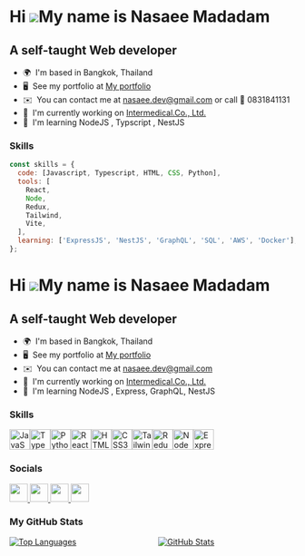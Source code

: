 # Hi ![](https://user-images.githubusercontent.com/18350557/176309783-0785949b-9127-417c-8b55-ab5a4333674e.gif)My name is Nasaee Madadam

## A self-taught Web developer

- 🌍  I'm based in Bangkok, Thailand
- 🖥️  See my portfolio at [My portfolio](https://nasaee-portfolio.netlify.app)
- ✉️  You can contact me at [nasaee.dev@gmail.com](mailto:nasaee.dev@gmail.com) or call 📱 0831841131 
- 🚀  I'm currently working on [Intermedical.Co., Ltd.](https://intermedical.co.th/)
- 🧠  I'm learning NodeJS , Typscript , NestJS

### Skills

```javascript
const skills = {
  code: [Javascript, Typescript, HTML, CSS, Python],
  tools: [
    React,
    Node,
    Redux,
    Tailwind,
    Vite,
  ],
  learning: ['ExpressJS', 'NestJS', 'GraphQL', 'SQL', 'AWS', 'Docker'],
};
```

Hi ![](https://user-images.githubusercontent.com/18350557/176309783-0785949b-9127-417c-8b55-ab5a4333674e.gif)My name is Nasaee Madadam
======================================================================================================================================

A self-taught Web developer
---------------------------

* 🌍  I'm based in Bangkok, Thailand
* 🖥️  See my portfolio at [My portfolio](http://https://nasaee-portfolio.netlify.app)
* ✉️  You can contact me at [nasaee.dev@gmail.com](mailto:nasaee.dev@gmail.com)
* 🚀  I'm currently working on [Intermedical.Co., Ltd.](http://https://intermedical.co.th/)
* 🧠  I'm learning NodeJS , Express, GraphQL, NestJS

### Skills


<p align="left">
<a href="https://developer.mozilla.org/en-US/docs/Web/JavaScript" target="_blank" rel="noreferrer"><img src="https://raw.githubusercontent.com/danielcranney/readme-generator/main/public/icons/skills/javascript-colored.svg" width="36" height="36" alt="JavaScript" /></a><a href="https://www.typescriptlang.org/" target="_blank" rel="noreferrer"><img src="https://raw.githubusercontent.com/danielcranney/readme-generator/main/public/icons/skills/typescript-colored.svg" width="36" height="36" alt="TypeScript" /></a><a href="https://www.python.org/" target="_blank" rel="noreferrer"><img src="https://raw.githubusercontent.com/danielcranney/readme-generator/main/public/icons/skills/python-colored.svg" width="36" height="36" alt="Python" /></a><a href="https://reactjs.org/" target="_blank" rel="noreferrer"><img src="https://raw.githubusercontent.com/danielcranney/readme-generator/main/public/icons/skills/react-colored.svg" width="36" height="36" alt="React" /></a><a href="https://developer.mozilla.org/en-US/docs/Glossary/HTML5" target="_blank" rel="noreferrer"><img src="https://raw.githubusercontent.com/danielcranney/readme-generator/main/public/icons/skills/html5-colored.svg" width="36" height="36" alt="HTML5" /></a><a href="https://www.w3.org/TR/CSS/#css" target="_blank" rel="noreferrer"><img src="https://raw.githubusercontent.com/danielcranney/readme-generator/main/public/icons/skills/css3-colored.svg" width="36" height="36" alt="CSS3" /></a><a href="https://tailwindcss.com/" target="_blank" rel="noreferrer"><img src="https://raw.githubusercontent.com/danielcranney/readme-generator/main/public/icons/skills/tailwindcss-colored.svg" width="36" height="36" alt="TailwindCSS" /></a><a href="https://redux.js.org/" target="_blank" rel="noreferrer"><img src="https://raw.githubusercontent.com/danielcranney/readme-generator/main/public/icons/skills/redux-colored.svg" width="36" height="36" alt="Redux" /></a><a href="https://nodejs.org/en/" target="_blank" rel="noreferrer"><img src="https://raw.githubusercontent.com/danielcranney/readme-generator/main/public/icons/skills/nodejs-colored.svg" width="36" height="36" alt="NodeJS" /></a><a href="https://expressjs.com/" target="_blank" rel="noreferrer"><img src="https://raw.githubusercontent.com/danielcranney/readme-generator/main/public/icons/skills/express-colored.svg" width="36" height="36" alt="Express" /></a>
</p>


### Socials

<p align="left"> <a href="https://www.facebook.com/nasaee.madadam" target="_blank" rel="noreferrer"> <picture> <source media="(prefers-color-scheme: dark)" srcset="https://raw.githubusercontent.com/danielcranney/readme-generator/main/public/icons/socials/facebook-dark.svg" /> <source media="(prefers-color-scheme: light)" srcset="https://raw.githubusercontent.com/danielcranney/readme-generator/main/public/icons/socials/facebook.svg" /> <img src="https://raw.githubusercontent.com/danielcranney/readme-generator/main/public/icons/socials/facebook.svg" width="32" height="32" /> </picture> </a> <a href="https://www.github.com/Nasaee" target="_blank" rel="noreferrer"> <picture> <source media="(prefers-color-scheme: dark)" srcset="https://raw.githubusercontent.com/danielcranney/readme-generator/main/public/icons/socials/github-dark.svg" /> <source media="(prefers-color-scheme: light)" srcset="https://raw.githubusercontent.com/danielcranney/readme-generator/main/public/icons/socials/github.svg" /> <img src="https://raw.githubusercontent.com/danielcranney/readme-generator/main/public/icons/socials/github.svg" width="32" height="32" /> </picture> </a> <a href="https://www.linkedin.com/in/nasa-ee-madadam-b3a0b7272" target="_blank" rel="noreferrer"> <picture> <source media="(prefers-color-scheme: dark)" srcset="https://raw.githubusercontent.com/danielcranney/readme-generator/main/public/icons/socials/linkedin-dark.svg" /> <source media="(prefers-color-scheme: light)" srcset="https://raw.githubusercontent.com/danielcranney/readme-generator/main/public/icons/socials/linkedin.svg" /> <img src="https://raw.githubusercontent.com/danielcranney/readme-generator/main/public/icons/socials/linkedin.svg" width="32" height="32" /> </picture> </a> <a href="https://www.x.com/nasa_ee" target="_blank" rel="noreferrer"> <picture> <source media="(prefers-color-scheme: dark)" srcset="https://raw.githubusercontent.com/danielcranney/readme-generator/main/public/icons/socials/twitter-dark.svg" /> <source media="(prefers-color-scheme: light)" srcset="https://raw.githubusercontent.com/danielcranney/readme-generator/main/public/icons/socials/twitter.svg" /> <img src="https://raw.githubusercontent.com/danielcranney/readme-generator/main/public/icons/socials/twitter.svg" width="32" height="32" /> </picture> </a></p>

### My GitHub Stats

<div style="display: grid; grid-template-columns: 1fr 1fr; gap: 20px;">
  <a href="https://github.com/Nasaee/github-profile">
    <img src="https://github-readme-stats.vercel.app/api/top-langs/?username=Nasaee&layout=compact&bg_color=30,e96443,904e95&title_color=1B2631&text_color=1B2631" alt="Top Languages">
  </a>
  <a href="https://github.com/Nasaee/github-profile">
    <img src="https://github-readme-stats.vercel.app/api?username=Nasaee&hide=issues&show_icons=true&rank_icon=github&bg_color=30,e96443,904e95&title_color=1B2631&text_color=1B2631" alt="GitHub Stats">
  </a>

</div>

<div width="100%" align="center"></div><br /><br /><br /><br /><br /><br /><br />
